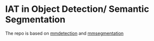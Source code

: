 # IAT in Object Detection/ Semantic Segmentation 

The repo is based on [mmdetection](https://github.com/open-mmlab/mmdetection) and [mmsegmentation](https://mmsegmentation.readthedocs.io/en/latest/)
